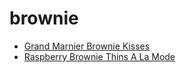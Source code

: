 # brownie

 * [Grand Marnier Brownie Kisses](index/g/grand-marnier-brownie-kisses-103157.json)
 * [Raspberry Brownie Thins A La Mode](index/r/raspberry-brownie-thins-a-la-mode-13460.json)
